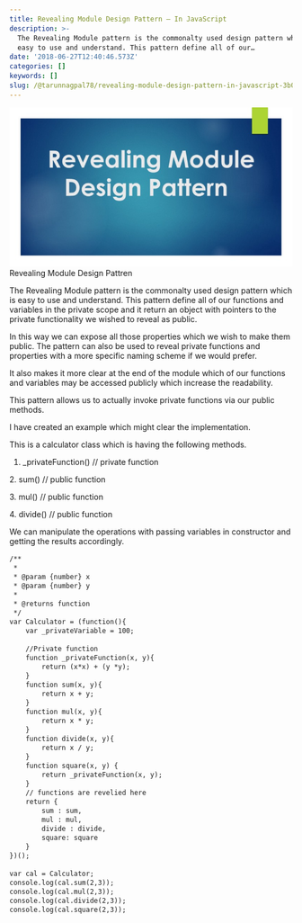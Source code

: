 ```yaml
---
title: Revealing Module Design Pattern — In JavaScript
description: >-
  The Revealing Module pattern is the commonalty used design pattern which is
  easy to use and understand. This pattern define all of our…
date: '2018-06-27T12:40:46.573Z'
categories: []
keywords: []
slug: /@tarunnagpal78/revealing-module-design-pattern-in-javascript-3b0db0bcd121
---
```


![Revealing Module Design Pattren](img\1__r17weOZoqd1wDilItv3osQ.jpeg)
Revealing Module Design Pattren

The Revealing Module pattern is the commonalty used design pattern which is easy to use and understand. This pattern define all of our functions and variables in the private scope and it return an object with pointers to the private functionality we wished to reveal as public.

In this way we can expose all those properties which we wish to make them public. The pattern can also be used to reveal private functions and properties with a more specific naming scheme if we would prefer.

It also makes it more clear at the end of the module which of our functions and variables may be accessed publicly which increase the readability.

This pattern allows us to actually invoke private functions via our public methods.

I have created an example which might clear the implementation.

This is a calculator class which is having the following methods.

1.  \_privateFunction() // private function

2\. sum() // public function

3\. mul() // public function

4\. divide() // public function

We can manipulate the operations with passing variables in constructor and getting the results accordingly.

```
/**
 * 
 * @param {number} x 
 * @param {number} y 
 * 
 * @returns function
 */
var Calculator = (function(){
    var _privateVariable = 100;
    
    //Private function 
    function _privateFunction(x, y){
        return (x*x) + (y *y);
    }
    function sum(x, y){
        return x + y;
    }
    function mul(x, y){
        return x * y;
    }
    function divide(x, y){
        return x / y;
    }
    function square(x, y) {     
        return _privateFunction(x, y);
    }
    // functions are revelied here
    return {
        sum : sum,
        mul : mul,
        divide : divide,
        square: square
    }
})();

var cal = Calculator;
console.log(cal.sum(2,3));
console.log(cal.mul(2,3));
console.log(cal.divide(2,3));
console.log(cal.square(2,3));

```